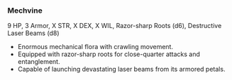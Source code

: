 ### Mechvine

9 HP, 3 Armor, X STR, X DEX, X WIL, Razor-sharp Roots (d6), Destructive Laser Beams (d8)

- Enormous mechanical flora with crawling movement.
- Equipped with razor-sharp roots for close-quarter attacks and entanglement.
- Capable of launching devastating laser beams from its armored petals.

